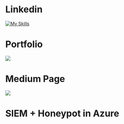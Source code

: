 # Linkedin
[![My Skills](https://skillicons.dev/icons?i=linkedin)](https://www.linkedin.com/in/gauravss03/)
# Portfolio 
[![](https://skillicons.dev/icons?i=gamemakerstudio)](https://gauravsuryawanshi.pages.dev/)
# Medium Page 
[![](https://img.shields.io/badge/Medium-12100E?style=for-the-badge&logo=medium&logoColor=white)](google.com)

# SIEM + Honeypot in Azure
